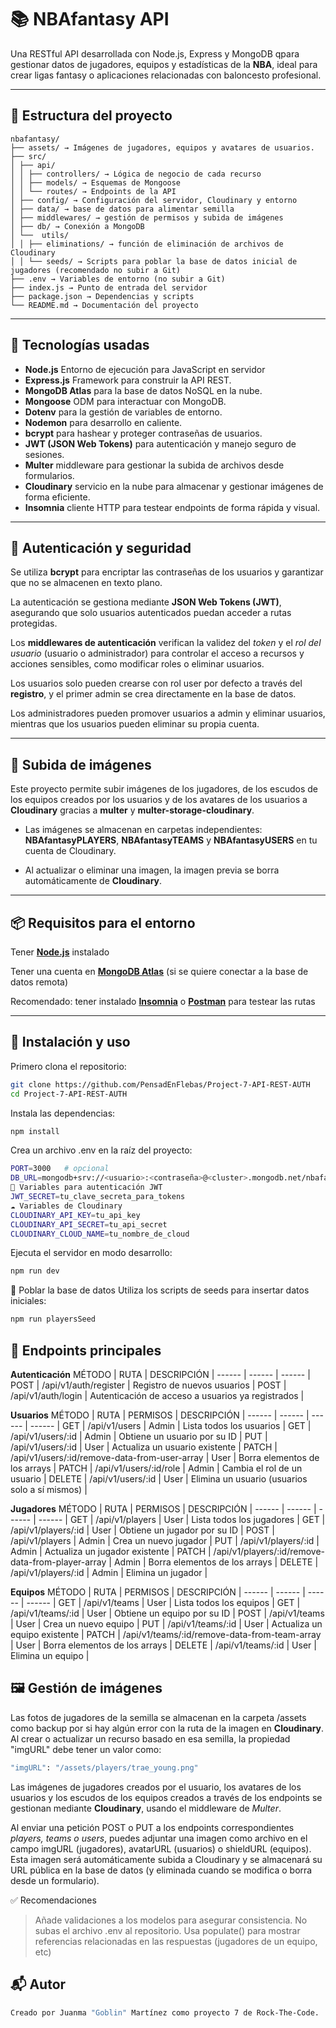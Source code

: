 # 📚 NBAfantasy API

Una RESTful API desarrollada con Node.js, Express y MongoDB qpara gestionar datos de jugadores, equipos y estadísticas de la **NBA**, ideal para crear ligas fantasy o aplicaciones relacionadas con baloncesto profesional.

---

## 📁 Estructura del proyecto

```text
nbafantasy/
├── assets/ → Imágenes de jugadores, equipos y avatares de usuarios.
├── src/
│ ├── api/
│ │ ├── controllers/ → Lógica de negocio de cada recurso
│ │ ├── models/ → Esquemas de Mongoose
│ │ └── routes/ → Endpoints de la API
│ ├── config/ → Configuración del servidor, Cloudinary y entorno
│ ├── data/ → base de datos para alimentar semilla
│ ├── middlewares/ → gestión de permisos y subida de imágenes
│ ├── db/ → Conexión a MongoDB
│ └──  utils/
│ │ ├── eliminations/ → función de eliminación de archivos de Cloudinary
│ │ └── seeds/ → Scripts para poblar la base de datos inicial de jugadores (recomendado no subir a Git)
├── .env → Variables de entorno (no subir a Git)
├── index.js → Punto de entrada del servidor
├── package.json → Dependencias y scripts
└── README.md → Documentación del proyecto
```

---

## 🚀 Tecnologías usadas

- **Node.js** Entorno de ejecución para JavaScript en servidor
- **Express.js** Framework para construir la API REST.
- **MongoDB Atlas** para la base de datos NoSQL en la nube.
- **Mongoose** ODM para interactuar con MongoDB.
- **Dotenv** para la gestión de variables de entorno.
- **Nodemon** para desarrollo en caliente.
- **bcrypt** para hashear y proteger contraseñas de usuarios.
- **JWT (JSON Web Tokens)** para autenticación y manejo seguro de sesiones.
- **Multer** middleware para gestionar la subida de archivos desde formularios.
- **Cloudinary** servicio en la nube para almacenar y gestionar imágenes de forma eficiente.
- **Insomnia** cliente HTTP para testear endpoints de forma rápida y visual.

---

## 🔐 Autenticación y seguridad

Se utiliza **bcrypt** para encriptar las contraseñas de los usuarios y garantizar que no se almacenen en texto plano.

La autenticación se gestiona mediante **JSON Web Tokens (JWT)**, asegurando que solo usuarios autenticados puedan acceder a rutas protegidas.

Los **middlewares de autenticación** verifican la validez del _token_ y el _rol del usuario_ (usuario o administrador) para controlar el acceso a recursos y acciones sensibles, como modificar roles o eliminar usuarios.

Los usuarios solo pueden crearse con rol user por defecto a través del **registro**, y el primer admin se crea directamente en la base de datos.

Los administradores pueden promover usuarios a admin y eliminar usuarios, mientras que los usuarios pueden eliminar su propia cuenta.

---

## 📁 Subida de imágenes

Este proyecto permite subir imágenes de los jugadores, de los escudos de los equipos creados por los usuarios y de los avatares de los usuarios a **Cloudinary** gracias a **multer** y **multer-storage-cloudinary**.

- Las imágenes se almacenan en carpetas independientes: **NBAfantasyPLAYERS**, **NBAfantasyTEAMS** y **NBAfantasyUSERS** en tu cuenta de Cloudinary.

- Al actualizar o eliminar una imagen, la imagen previa se borra automáticamente de **Cloudinary**.

---

## 📦 Requisitos para el entorno

Tener **[Node.js](https://nodejs.org/)** instalado

Tener una cuenta en **[MongoDB Atlas](https://cloud.mongodb.com/)** (si se quiere conectar a la base de datos remota)

Recomendado: tener instalado **[Insomnia](https://insomnia.rest/)** o **[Postman](https://www.postman.com/)** para testear las rutas

---

## 🔧 Instalación y uso

Primero clona el repositorio:

```sh
git clone https://github.com/PensadEnFlebas/Project-7-API-REST-AUTH
cd Project-7-API-REST-AUTH
```

Instala las dependencias:

```sh
npm install
```

Crea un archivo .env en la raíz del proyecto:

```sh
PORT=3000   # opcional
DB_URL=mongodb+srv://<usuario>:<contraseña>@<cluster>.mongodb.net/nbafantasy
🔐 Variables para autenticación JWT
JWT_SECRET=tu_clave_secreta_para_tokens
☁️ Variables de Cloudinary
CLOUDINARY_API_KEY=tu_api_key
CLOUDINARY_API_SECRET=tu_api_secret
CLOUDINARY_CLOUD_NAME=tu_nombre_de_cloud
```

Ejecuta el servidor en modo desarrollo:

```sh
npm run dev
```

🌱 Poblar la base de datos
Utiliza los scripts de seeds para insertar datos iniciales:

```sh
npm run playersSeed
```

## 📡 Endpoints principales

**Autenticación**
MÉTODO | RUTA | DESCRIPCIÓN
| ------ | ------ | ------ |
POST | /api/v1/auth/register | Registro de nuevos usuarios |
POST | /api/v1/auth/login | Autenticación de acceso a usuarios ya registrados |

**Usuarios**
MÉTODO | RUTA | PERMISOS | DESCRIPCIÓN
| ------ | ------ | ------ | ------ |
GET | /api/v1/users | Admin | Lista todos los usuarios |
GET | /api/v1/users/:id | Admin | Obtiene un usuario por su ID |
PUT | /api/v1/users/:id | User | Actualiza un usuario existente |
PATCH | /api/v1/users/:id/remove-data-from-user-array | User | Borra elementos de los arrays |
PATCH | /api/v1/users/:id/role | Admin | Cambia el rol de un usuario |
DELETE | /api/v1/users/:id | User | Elimina un usuario (usuarios solo a sí mismos) |

**Jugadores**
MÉTODO | RUTA | PERMISOS | DESCRIPCIÓN
| ------ | ------ | ------ | ------ |
GET | /api/v1/players | User | Lista todos los jugadores |
GET | /api/v1/players/:id | User | Obtiene un jugador por su ID |
POST | /api/v1/players | Admin | Crea un nuevo jugador |
PUT | /api/v1/players/:id | Admin | Actualiza un jugador existente |
PATCH | /api/v1/players/:id/remove-data-from-player-array | Admin | Borra elementos de los arrays |
DELETE | /api/v1/players/:id | Admin | Elimina un jugador |

**Equipos**
MÉTODO | RUTA | PERMISOS | DESCRIPCIÓN
| ------ | ------ | ------ | ------ |
GET | /api/v1/teams | User | Lista todos los equipos |
GET | /api/v1/teams/:id | User | Obtiene un equipo por su ID |
POST | /api/v1/teams | User | Crea un nuevo equipo |
PUT | /api/v1/teams/:id | User | Actualiza un equipo existente |
PATCH | /api/v1/teams/:id/remove-data-from-team-array | User | Borra elementos de los arrays |
DELETE | /api/v1/teams/:id | User | Elimina un equipo |

## 🖼️ Gestión de imágenes

Las fotos de jugadores de la semilla se almacenan en la carpeta /assets como backup por si hay algún error con la ruta de la imagen en **Cloudinary**. Al crear o actualizar un recurso basado en esa semilla, la propiedad "imgURL" debe tener un valor como:

```sh
"imgURL": "/assets/players/trae_young.png"
```

Las imágenes de jugadores creados por el usuario, los avatares de los usuarios y los escudos de los equipos creados a través de los endpoints se gestionan mediante **Cloudinary**, usando el middleware de _Multer_.

Al enviar una petición POST o PUT a los endpoints correspondientes _players, teams o users_, puedes adjuntar una imagen como archivo en el campo imgURL (jugadores), avatarURL (usuarios) o shieldURL (equipos). Esta imagen será automáticamente subida a Cloudinary y se almacenará su URL pública en la base de datos (y eliminada cuando se modifica o borra desde un formulario).

✅ Recomendaciones

> Añade validaciones a los modelos para asegurar consistencia.
> No subas el archivo .env al repositorio.
> Usa populate() para mostrar referencias relacionadas en las respuestas (jugadores de un equipo, etc)

## 📬 Autor

```bash
Creado por Juanma "Goblin" Martínez como proyecto 7 de Rock-The-Code.
```
